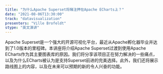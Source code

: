 ```yaml
---
title: "为什么Apache Superset将赌注押在Apache ECharts上？"
date: "2021-08-06T13:30:00" 
track: "datavisualization"
presenters: "Ville Brofeldt"
stype: "英文演讲"
---
```

Apache Superset是一个强大的开源可视化平台，最近从Apache孵化器毕业并达到了1.0版本的里程碑。本讲座将介绍Apache Superset过渡到使用Apache ECharts作为其主要图表库的原因。我们将分享该项目正在努力解决的一些痛点，以及为什么ECharts被认为是支持Superset前进的完美选择。此外，我们还将展示路线图上的内容，以及在未来可以预期的新的令人兴奋的功能。